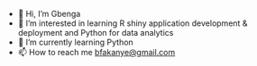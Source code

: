 - 👋 Hi, I’m Gbenga
- 👀 I’m interested in learning R shiny application development & deployment and Python for data analytics
- 🌱 I’m currently learning Python
- 📫 How to reach me bfakanye@gmail.com

<!---
Benga01/Benga01 is a ✨ special ✨ repository because its `README.md` (this file) appears on your GitHub profile.
You can click the Preview link to take a look at your changes.
--->
